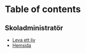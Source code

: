 # Table of contents

## Skoladministratör

* [Leva ett liv](README.md)
* [Hemsida](skoladministrator/hemsida.md)

